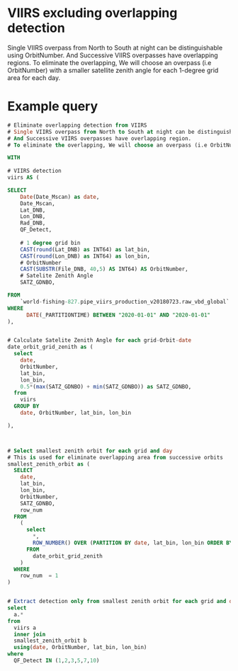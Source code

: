 # VIIRS excluding overlapping detection

Single VIIRS overpass from North to South at night can be distinguishable using OrbitNumber. And Successive VIIRS overpasses have overlapping regions. To eliminate the overlapping, We will choose an overpass (i.e OrbitNumber) with a smaller satellite zenith angle for each 1-degree grid area for each day.


# Example query

```sql
# Eliminate overlapping detection from VIIRS
# Single VIIRS overpass from North to South at night can be distinguishable using OrbitNumber.
# And Successive VIIRS overpasses have overlapping region. 
# To eliminate the overlapping, We will choose an overpass (i.e OrbitNumber) with a smaller satellite zenith angle for each 1-degree grid area for each day.

WITH 
  
# VIIRS detection
viirs AS (

SELECT  
    Date(Date_Mscan) as date,
    Date_Mscan,
    Lat_DNB,
    Lon_DNB,
    Rad_DNB,
    QF_Detect,
    
    # 1 degree grid bin
    CAST(round(Lat_DNB) as INT64) as lat_bin,
    CAST(round(Lon_DNB) as INT64) as lon_bin,
    # OrbitNumber
    CAST(SUBSTR(File_DNB, 40,5) AS INT64) AS OrbitNumber,
    # Satelite Zenith Angle
    SATZ_GDNBO,

FROM
    `world-fishing-827.pipe_viirs_production_v20180723.raw_vbd_global`
WHERE
      DATE(_PARTITIONTIME) BETWEEN "2020-01-01" AND "2020-01-01"
),


# Calculate Satelite Zenith Angle for each grid-Orbit-date
date_orbit_grid_zenith as (
  select
    date,
    OrbitNumber,
    lat_bin,
    lon_bin,
    0.5*(max(SATZ_GDNBO) + min(SATZ_GDNBO)) as SATZ_GDNBO,
  from
    viirs
  GROUP BY 
    date, OrbitNumber, lat_bin, lon_bin

),



# Select smallest zenith orbit for each grid and day
# This is used for eliminate overlapping area from successive orbits
smallest_zenith_orbit as (
  SELECT
    date,
    lat_bin,
    lon_bin,
    OrbitNumber,
    SATZ_GDNBO,
    row_num
  FROM
    (
      select 
        *,
        ROW_NUMBER() OVER (PARTITION BY date, lat_bin, lon_bin ORDER BY SATZ_GDNBO ) AS row_num
      FROM
        date_orbit_grid_zenith
    )
  WHERE
    row_num	 = 1
)


# Extract detection only from smallest zenith orbit for each grid and day
select
  a.*
from
  viirs a
  inner join
  smallest_zenith_orbit b
  using(date, OrbitNumber, lat_bin, lon_bin)
where
  QF_Detect IN (1,2,3,5,7,10)
```

